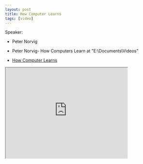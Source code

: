 ```yaml
---
layout: post
title: How Computer Learns
tags: [video]
---
```


Speaker:

- Peter Norvig

- Peter Norvig- How Computers Learn  at "E:\Documents\Videos"
- [How Computer Learns](https://www.youtube.com/watch?v=T1O3ikmTEdA)

<!--more-->

<iframe width="80%" height="300px" src="https://www.youtube.com/embed/T1O3ikmTEdA">
</iframe>